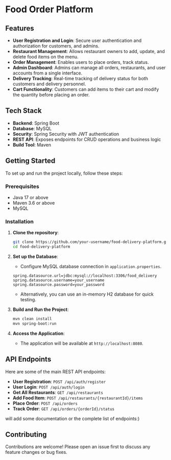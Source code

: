 
# Food Order Platform

## Features

- **User Registration and Login**: Secure user authentication and authorization for customers, and admins.
- **Restaurant Management**: Allows restaurant owners to add, update, and delete food items on the menu.
- **Order Management**: Enables users to place orders, track status.
- **Admin Dashboard**: Admins can manage all orders, restaurants, and user accounts from a single interface.
- **Delivery Tracking**: Real-time tracking of delivery status for both customers and delivery personnel.
- **Cart Functionality**: Customers can add items to their cart and modify the quantity before placing an order.

## Tech Stack

- **Backend**: Spring Boot
- **Database**: MySQL
- **Security**: Spring Security with JWT authentication
- **REST API**: Exposes endpoints for CRUD operations and business logic
- **Build Tool**: Maven

## Getting Started

To set up and run the project locally, follow these steps:

### Prerequisites

- Java 17 or above
- Maven 3.6 or above
- MySQL

### Installation

1. **Clone the repository**:
   ```bash
   git clone https://github.com/your-username/food-delivery-platform.git
   cd food-delivery-platform
   ```

2. **Set up the Database**:
   - Configure MySQL database connection in `application.properties`.
   ```properties
   spring.datasource.url=jdbc:mysql://localhost:3306/food_delivery
   spring.datasource.username=your_username
   spring.datasource.password=your_password
   ```
   - Alternatively, you can use an in-memory H2 database for quick testing.

3. **Build and Run the Project**:
   ```bash
   mvn clean install
   mvn spring-boot:run
   ```

4. **Access the Application**:
   - The application will be available at `http://localhost:8080`.

## API Endpoints

Here are some of the main REST API endpoints:

- **User Registration**: `POST /api/auth/register`
- **User Login**: `POST /api/auth/login`
- **Get All Restaurants**: `GET /api/restaurants`
- **Add Food Item**: `POST /api/restaurants/{restaurantId}/items`
- **Place Order**: `POST /api/orders`
- **Track Order**: `GET /api/orders/{orderId}/status`


will add some documentation or the complete list of endpoints:)


## Contributing

Contributions are welcome! Please open an issue first to discuss any feature changes or bug fixes.
